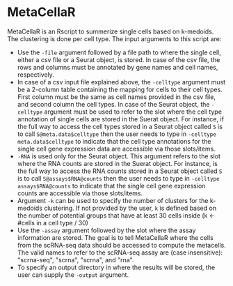# MetaCellaR
MetaCellaR is an Rscript to summerize single cells based on k-medoids. The clustering is done per cell type.
The input arguments to this script are:
- Use the `-file` argument followed by a file path to where the single cell, either a csv file or a Seurat object, is stored. In case of the csv file, the rows and columns must be annotated by gene names and cell names, respectively.
- In case of a csv input file explained above, the `-celltype` argument must be a 2-column table containing the mapping for cells to their cell types. First column must be the same as cell names provided in the csv file, and second column the cell types. In case of the Seurat object, the `-celltype` argument must be used to refer to the slot where the cell type annotation of single cells are stored in the Suerat object. For instance, if the full way to access the cell types stored in a Seurat object called `S` is to call `S@meta.data$celltype` then the user needs to type in `-celltype meta.data$celltype` to indicate that the cell type annotations for the single cell gene expression data are accessible via those slots/items.
- `-RNA` is used only for the Seurat object. This argument refers to the slot where the RNA counts are stored in the Suerat object. For instance, is the full way to access the RNA counts stored in a Seurat object called `S` is to call `S@assays$RNA@counts` then the user needs to type in `-celltype assays$RNA@counts` to indicate that the single cell gene expression counts are accessible via those slots/items.
- Argument `-k` can be used to specify the number of clusters for the k-medoids clustering. If not provided by the user, `k` is defined based on the number of potential groups that have at least 30 cells inside (k <- #cells in a cell type / 30)
- Use the `-assay` argument followed by the slot where the assay information are stored. The goal is to tell MetaCellaR where the cells from the scRNA-seq data should be accessed to compute the metacells. The valid names to refer to the scRNA-seq assay are (case insensitive): "scrna-seq", "scrna", "scrna", and "rna".
- To specify an output directory in where the results will be stored, the user can supply the `-output` argument.
